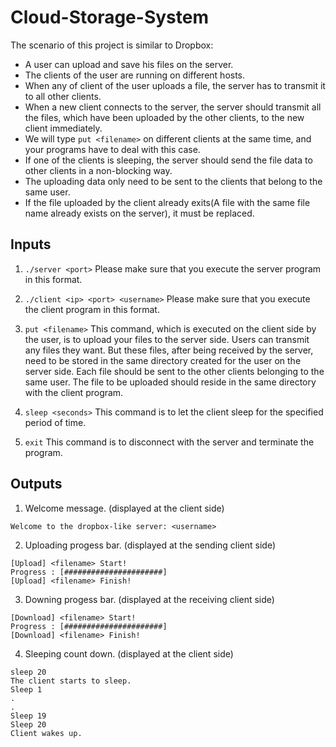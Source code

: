 # Cloud-Storage-System

The scenario of this project is similar to Dropbox:
- A user can upload and save his files on the server.
- The clients of the user are running on different hosts.
- When any of client of the user uploads a file, the server has to transmit it to all other clients.
- When a new client connects to the server, the server should transmit all the files, which have been uploaded by the other clients, to the new client immediately.
- We will type `put <filename>` on different clients at the same time, and your programs have to deal with this case. 
- If one of the clients is sleeping, the server should send the file data to other clients in a non-blocking way.
- The uploading data only need to be sent to the clients that belong to the same user.
- If the file uploaded by the client already exits(A file with the same file name already exists on the server), it must be replaced.

## Inputs
   1. `./server <port>`
      Please make sure that you execute the server program in this format.
   2. `./client <ip> <port> <username>`
	  Please make sure that you execute the client program in this format.

   3. `put <filename>`
      This command, which is executed on the client side by the user, is to upload your files to the server side.
      Users can transmit any files they want. But these files, after being received by the server, need to be stored in the same directory created for the user on the server side.
      Each file should be sent to the other clients belonging to the same user.
      The file to be uploaded should reside in the same directory with the client program.

   4. `sleep <seconds>`
      This command is to let the client sleep for the specified period of time.

   5. `exit`
      This command is to disconnect with the server and terminate the program.


## Outputs
   1. Welcome message. (displayed at the client side)
```
Welcome to the dropbox-like server: <username>
```
   2. Uploading progess bar. (displayed at the sending client side)
```
[Upload] <filename> Start!
Progress : [######################]
[Upload] <filename> Finish!
```
   3. Downing progess bar. (displayed at the receiving client side)
```
[Download] <filename> Start!
Progress : [######################]
[Download] <filename> Finish!
```
   4. Sleeping count down. (displayed at the client side)
```
sleep 20
The client starts to sleep.
Sleep 1
.
.
Sleep 19
Sleep 20
Client wakes up.   
```
